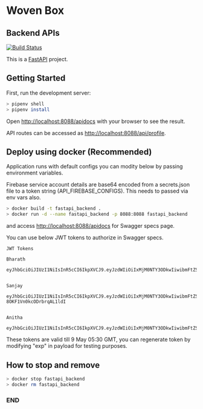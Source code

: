 # Woven Box
## Backend APIs

[![Build Status](https://travis-ci.com/bharath-krishna/fastapi_framework.svg?branch=master)](https://travis-ci.com/github/bharath-krishna/fastapi_framework)

This is a [FastAPI](https://fastapi.tiangolo.com/) project.

## Getting Started

First, run the development server:

```bash
> pipenv shell
> pipenv install
```

Open [http://localhost:8088/apidocs](http://localhost:8088/apidocs) with your browser to see the result.

API routes can be accessed as [http://localhost:8088/api/profile](http://localhost:3000/api/profile).


## Deploy using docker (Recommended)
Application runs with default configs you can modity below by passing environment variables.

Firebase service account details are base64 encoded from a secrets.json file to a token string (API_FIREBASE_CONFIGS). This needs to passed via env vars also.


```bash
> docker build -t fastapi_backend .
> docker run -d --name fastapi_backend -p 8088:8088 fastapi_backend
```

and access [http://localhost:8088/apidocs](http://localhost:8088/apidocs) for Swagger specs page.

You can use below JWT tokens to authorize in Swagger specs.

```
JWT Tokens

Bharath

eyJhbGciOiJIUzI1NiIsInR5cCI6IkpXVCJ9.eyJzdWIiOiIxMjM0NTY3ODkwIiwibmFtZSI6IkJoYXJhdGgiLCJpZCI6InNxTDFPSkRubmNxTkVGV1lTeEFaIiwiaWF0IjoxNjE5NTA1ODIxLCJleHAiOjE2MjA1MDU4MjF9.x49Wt89fod751sIahASYTu6XKPRlhJlqNl0i18t4qFU


Sanjay

eyJhbGciOiJIUzI1NiIsInR5cCI6IkpXVCJ9.eyJzdWIiOiIxMjM0NTY3ODkwIiwibmFtZSI6IlNhbmpheSIsImlkIjoialo5MkozaE5nQVNlMnVSRENCUW4iLCJpYXQiOjE2MTk1MDU4MjEsImV4cCI6MTYyMDUwNTgyMX0.oDimnvv40Ji7sWevG2ah-8OKF1Vn0kcODrbrqAL1ldI


Anitha

eyJhbGciOiJIUzI1NiIsInR5cCI6IkpXVCJ9.eyJzdWIiOiIxMjM0NTY3ODkwIiwibmFtZSI6IkFuaXRoYSIsImlkIjoidG9DR1hBUEFySHZuQzg1NzVqYzQiLCJpYXQiOjE2MTk1MDU4MjEsImV4cCI6MTYyMDUwNTgyMX0.7cHKuujHPm2_LevQBReGKfTcipEes8twZ4B4PR6kgkA

```
These tokens are valid till 9 May 05:30 GMT, you can regenerate token by modifying "exp" in payload for testing purposes.


## How to stop and remove

```bash
> docker stop fastapi_backend
> docker rm fastapi_backend
```

### END


